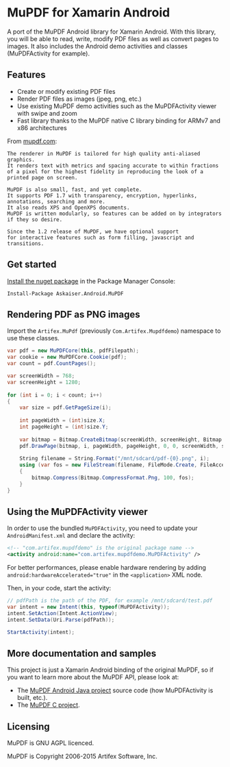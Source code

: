 # MuPDF for Xamarin Android

A port of the MuPDF Android library for Xamarin Android. With this library, you will be able to read, write, modify PDF files as well as convert pages to images. It also includes the Android demo activities and classes (MuPDFActivity for example).

## Features

* Create or modify existing PDF files
* Render PDF files as images (jpeg, png, etc.)
* Use existing MuPDF demo activities such as the MuPDFActivity viewer with swipe and zoom
* Fast library thanks to the MuPDF native C library binding for ARMv7 and x86 architectures

From [mupdf.com](http://mupdf.com):

	The renderer in MuPDF is tailored for high quality anti-aliased graphics.
	It renders text with metrics and spacing accurate to within fractions
	of a pixel for the highest fidelity in reproducing the look of a printed page on screen.
	
	MuPDF is also small, fast, and yet complete.
	It supports PDF 1.7 with transparency, encryption, hyperlinks, annotations, searching and more.
	It also reads XPS and OpenXPS documents.
	MuPDF is written modularly, so features can be added on by integrators if they so desire.
	
	Since the 1.2 release of MuPDF, we have optional support
	for interactive features such as form filling, javascript and transitions.

## Get started

[Install the nuget package](https://www.nuget.org/packages/Askaiser.Android.MuPDF/) in the Package Manager Console:

	Install-Package Askaiser.Android.MuPDF

## Rendering PDF as PNG images

Import the `Artifex.MuPdf` (previously `Com.Artifex.Mupdfdemo`) namespace to use these classes.

```C#
var pdf = new MuPDFCore(this, pdfFilepath);
var cookie = new MuPDFCore.Cookie(pdf);
var count = pdf.CountPages();

var screenWidth = 768;
var screenHeight = 1280;
 
for (int i = 0; i < count; i++)
{
    var size = pdf.GetPageSize(i);
 
    int pageWidth = (int)size.X;
    int pageHeight = (int)size.Y;
 
    var bitmap = Bitmap.CreateBitmap(screenWidth, screenHeight, Bitmap.Config.Argb8888);
    pdf.DrawPage(bitmap, i, pageWidth, pageHeight, 0, 0, screenWidth, screenHeight, cookie);
 
    String filename = String.Format("/mnt/sdcard/pdf-{0}.png", i);
    using (var fos = new FileStream(filename, FileMode.Create, FileAccess.ReadWrite))
    {
        bitmap.Compress(Bitmap.CompressFormat.Png, 100, fos);
    }
}
```

## Using the MuPDFActivity viewer

In order to use the bundled `MuPDFActivity`, you need to update your `AndroidManifest.xml` and declare the activity:

```XML
<!-- "com.artifex.mupdfdemo" is the original package name -->
<activity android:name="com.artifex.mupdfdemo.MuPDFActivity" />
```

For better performances, please enable hardware rendering by adding `android:hardwareAccelerated="true"` in the `<application>` XML node.

Then, in your code, start the activity:

```C#
// pdfPath is the path of the PDF, for example /mnt/sdcard/test.pdf
var intent = new Intent(this, typeof(MuPDFActivity));
intent.SetAction(Intent.ActionView);
intent.SetData(Uri.Parse(pdfPath));

StartActivity(intent);
```

## More documentation and samples

This project is just a Xamarin Android binding of the original MuPDF, so if you want to learn more about the MuPDF API, please look at:

* The [MuPDF Android Java project](https://github.com/asimmon/MuPDF-for-Android) source code (how MuPDFActivity is built, etc.).
* The [MuPDF C project](http://mupdf.com/docs/).

## Licensing

MuPDF is GNU AGPL licenced.

MuPDF is Copyright 2006-2015 Artifex Software, Inc.
